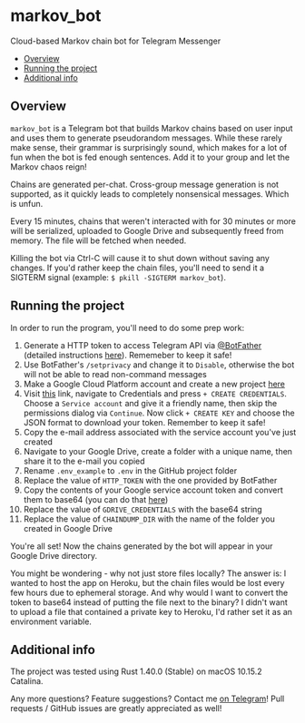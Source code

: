 # markov_bot
Cloud-based Markov chain bot for Telegram Messenger

- [Overview](#overview)
- [Running the project](#running-the-project)
- [Additional info](#additional-info)

## Overview
`markov_bot` is a Telegram bot that builds Markov chains based on user input and uses them to generate pseudorandom messages. While these rarely make sense, their grammar is surprisingly sound, which makes for a lot of fun when the bot is fed enough sentences. Add it to your group and let the Markov chaos reign!

Chains are generated per-chat. Cross-group message generation is not supported, as it quickly leads to completely nonsensical messages. Which is unfun.

Every 15 minutes, chains that weren't interacted with for 30 minutes or more will be serialized, uploaded to Google Drive and subsequently freed from memory. The file will be fetched when needed.

Killing the bot via Ctrl-C will cause it to shut down without saving any changes. If you'd rather keep the chain files, you'll need to send it a SIGTERM signal (example: `$ pkill -SIGTERM markov_bot`).

## Running the project
In order to run the program, you'll need to do some prep work:

1. Generate a HTTP token to access Telegram API via [@BotFather](https://t.me/BotFather) (detailed instructions [here](https://core.telegram.org/bots#6-botfather)). Rememeber to keep it safe!
2. Use BotFather's `/setprivacy` and change it to `Disable`, otherwise the bot will not be able to read non-command messages
3. Make a Google Cloud Platform account and create a new project [here](https://console.cloud.google.com/projectcreate)
4. Visit [this](https://console.developers.google.com) link, navigate to Credentials and press `+ CREATE CREDENTIALS`. Choose a `Service account` and give it a friendly name, then skip the permissions dialog via `Continue`. Now click `+ CREATE KEY` and choose the JSON format to download your token. Remember to keep it safe!
5. Copy the e-mail address associated with the service account you've just created
6. Navigate to your Google Drive, create a folder with a unique name, then share it to the e-mail you copied
7. Rename `.env_example` to `.env` in the GitHub project folder
8. Replace the value of `HTTP_TOKEN` with the one provided by BotFather
9. Copy the contents of your Google service account token and convert them to base64 (you can do that [here](https://www.base64encode.org))
10. Replace the value of `GDRIVE_CREDENTIALS` with the base64 string
11. Replace the value of `CHAINDUMP_DIR` with the name of the folder you created in Google Drive

You're all set! Now the chains generated by the bot will appear in your Google Drive directory.

You might be wondering - why not just store files locally? The answer is: I wanted to host the app on Heroku, but the chain files would be lost every few hours due to ephemeral storage. And why would I want to convert the token to base64 instead of putting the file next to the binary? I didn't want to upload a file that contained a private key to Heroku, I'd rather set it as an environment variable.

## Additional info
The project was tested using Rust 1.40.0 (Stable) on macOS 10.15.2 Catalina.

Any more questions? Feature suggestions? Contact me [on Telegram](https://t.me/Vyaatu)! Pull requests / GitHub issues are greatly appreciated as well!
